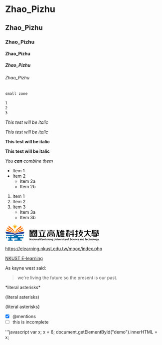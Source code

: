 # Zhao_Pizhu
## Zhao_Pizhu
### Zhao_Pizhu
#### Zhao_Pizhu
##### Zhao_Pizhu
###### Zhao_Pizhu

`small zone`

```big zone
1
2
3
```






*This test will be italic*

_This test will be italic_

**This test will be italic**

__This test will be italic__

*You **can** combine them*

* Item 1
* Item 2
  * Item 2a
  * Item 2b
 
 1. Item 1
 2. Item 2
 3. Item 3
    * Item 3a
    * Item 3b

![nkust.logo](https://raw.githubusercontent.com/TracyZhao7/PCTEST/master/logo%20(1).png)

<https://elearning.nkust.edu.tw/mooc/index.php>

[NKUST E-learning](https://elearning.nkust.edu.tw/mooc/index.php)

As kayne west said:
> we're living the future so
> the present is our past.


\*literal asterisks\*

\(literal asterisks\)

\{literal asterisks\}

- [x] @mentions
- [ ] this is incomplete

'''javascript
var x;
x = 6;
document.getElementById("demo").innerHTML = x;








